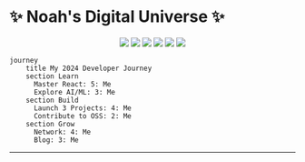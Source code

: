 # **✨ Noah's Digital Universe ✨**  
<p align="center">
  <img src="https://img.shields.io/badge/HTML5-000?style=flat&logo=html5&logoColor=white" />
  <img src="https://img.shields.io/badge/CSS3-000?style=flat&logo=css3&logoColor=white" />
  <img src="https://img.shields.io/badge/JavaScript-000?style=flat&logo=javascript&logoColor=white" />
  <img src="https://img.shields.io/badge/React-000?style=flat&logo=react&logoColor=white" />
  <img src="https://img.shields.io/badge/Python-000?style=flat&logo=python&logoColor=white" />
  <img src="https://img.shields.io/badge/Blazor-000?style=flat&logo=blazor&logoColor=white" />
</p>


```mermaid  
journey  
    title My 2024 Developer Journey  
    section Learn  
      Master React: 5: Me  
      Explore AI/ML: 3: Me  
    section Build  
      Launch 3 Projects: 4: Me  
      Contribute to OSS: 2: Me  
    section Grow  
      Network: 4: Me  
      Blog: 3: Me  
```
---
